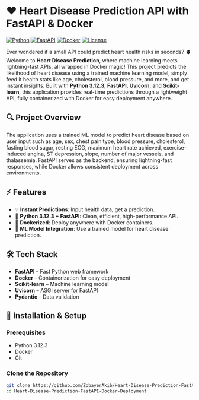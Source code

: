 # ❤️ Heart Disease Prediction API with FastAPI & Docker

[![Python](https://img.shields.io/badge/Python-3.12.3-blue?logo=python&logoColor=white)](https://www.python.org/) 
[![FastAPI](https://img.shields.io/badge/FastAPI-0.100.0-green?logo=fastapi&logoColor=white)](https://fastapi.tiangolo.com/) 
[![Docker](https://img.shields.io/badge/Docker-24.1.0-blue?logo=docker&logoColor=white)](https://www.docker.com/) 
[![License](https://img.shields.io/badge/License-MIT-yellow)](LICENSE)

Ever wondered if a small API could predict heart health risks in seconds? 🫀 Welcome to **Heart Disease Prediction**, where machine learning meets lightning-fast APIs, all wrapped in Docker magic! This project predicts the likelihood of heart disease using a trained machine learning model, simply feed it health stats like age, cholesterol, blood pressure, and more, and get instant insights. Built with **Python 3.12.3**, **FastAPI**, **Uvicorn**, and **Scikit-learn**, this application provides real-time predictions through a lightweight API, fully containerized with Docker for easy deployment anywhere.  

## 🔍 Project Overview

The application uses a trained ML model to predict heart disease based on user input such as age, sex, chest pain type, blood pressure, cholesterol, fasting blood sugar, resting ECG, maximum heart rate achieved, exercise-induced angina, ST depression, slope, number of major vessels, and thalassemia. FastAPI serves as the backend, ensuring lightning-fast responses, while Docker allows consistent deployment across environments.  

## ⚡ Features

- 💡 **Instant Predictions**: Input health data, get a prediction.  
- 🐍 **Python 3.12.3 + FastAPI**: Clean, efficient, high-performance API.  
- 🐳 **Dockerized**: Deploy anywhere with Docker containers.  
- 🎯 **ML Model Integration**: Use a trained model for heart disease prediction.  

## 🛠 Tech Stack

- **FastAPI** – Fast Python web framework  
- **Docker** – Containerization for easy deployment  
- **Scikit-learn** – Machine learning model  
- **Uvicorn** – ASGI server for FastAPI  
- **Pydantic** – Data validation  

## 🚀 Installation & Setup

### Prerequisites

- Python 3.12.3  
- Docker  
- Git  

### Clone the Repository

```bash
git clone https://github.com/ZobayerAkib/Heart-Disease-Prediction-FastAPI-Docker-Deployment.git
cd Heart-Disease-Prediction-FastAPI-Docker-Deployment 


